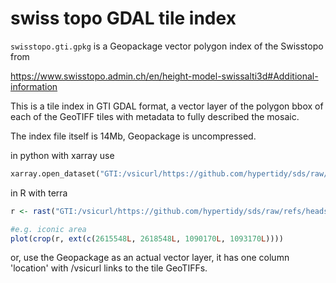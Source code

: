 # swiss topo GDAL tile index

`swisstopo.gti.gpkg` is a Geopackage vector polygon index of the Swisstopo from


https://www.swisstopo.admin.ch/en/height-model-swissalti3d#Additional-information

This is a tile index in GTI GDAL format, a vector layer of the polygon bbox of each of the GeoTIFF tiles with metadata to fully described the mosaic. 

The index file itself is 14Mb, Geopackage is uncompressed. 

in python with xarray use

```python
xarray.open_dataset("GTI:/vsicurl/https://github.com/hypertidy/sds/raw/refs/heads/main/data-raw/swisstopo.gti.gpkg", engine = "rasterio")
```

in R with terra

```R
r <- rast("GTI:/vsicurl/https://github.com/hypertidy/sds/raw/refs/heads/main/data-raw/swisstopo.gti.gpkg")

#e.g. iconic area
plot(crop(r, ext(c(2615548L, 2618548L, 1090170L, 1093170L))))
```


or, use the Geopackage as an actual vector layer, it has one column 'location' with /vsicurl links to the tile GeoTIFFs. 

